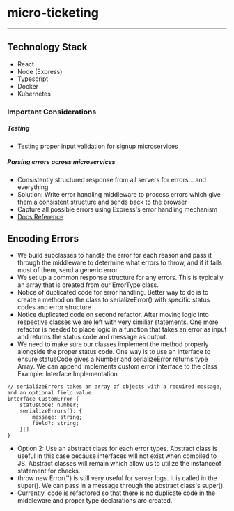 # micro-ticketing
---
## Technology Stack
- React
- Node (Express)
- Typescript
- Docker
- Kubernetes

### Important Considerations

##### Testing
- Testing proper input validation for signup microservices
##### Parsing errors across microservices
- Consistently structured response from all servers for errors... and everything
- Solution: Write error handling middleware to process errors which give them a consistent structure and sends back to the browser 
- Capture all possible errors using Express's error handling mechanism
- [Docs Reference](https://expressjs.com/en/guide/error-handling.html)

## Encoding Errors
- We build subclasses to handle the error for each reason and pass it through the middleware to determine what errors to throw, and if it fails most of them, send a generic error
- We set up a common response structure for any errors. This is typically an array that is created from our ErrorType class.
- Notice of duplicated code for error handling. Better way to do is to create a method on the class to serializeError() with specific status codes and error structure
- Notice duplicated code on second refactor. After moving logic into respective classes we are left with very similiar statements. One more refactor is needed to place logic in a function that takes an error as input and returns the status code and message as output.
- We need to make sure our classes implement the method properly alongside the proper status code. One way is to use an interface to ensure statusCode gives a Number and serializeError returns type Array. We can append implements custom error interface to the class
Example: Interface Implementation
```
// serializeErrors takes an array of objects with a required message, and an optional field value
interface CustomError {
    statusCode: number;
    serializeErrors(): {
        message: string;
        field?: string;
    }[]
}
```
- Option 2: Use an abstract class for each error types. Abstract class is useful in this case because interfaces will not exist when compiled to JS. Abstract classes will remain which allow us to utilize the instanceof statement for checks.
- throw new Error('') is still very useful for server logs. It is called in the super(). We can pass in a message through the abstract class's super().
- Currently, code is refactored so that there is no duplicate code in the middleware and proper type declarations are created.